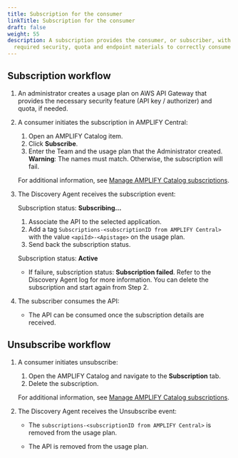 ```yaml
---
title: Subscription for the consumer
linkTitle: Subscription for the consumer
draft: false
weight: 55
description: A subscription provides the consumer, or subscriber, with the
  required security, quota and endpoint materials to correctly consume the API.
---
```

## Subscription workflow


1. An administrator creates a usage plan on AWS API Gateway that provides the necessary security feature (API key / authorizer) and quota, if needed.
2. A consumer initiates the subscription in AMPLIFY Central:

    1. Open an AMPLIFY Catalog item.
    2. Click **Subscribe**.
    3. Enter the Team and the usage plan that the Administrator created. **Warning**: The names must match. Otherwise, the subscription will fail.

    For additional information, see [Manage AMPLIFY Catalog subscriptions](https://docs.axway.com/bundle/axway-open-docs/page/docs/central/catalog/catalog/index.html).
3. The Discovery Agent receives the subscription event:

    Subscription status: **Subscribing...**

    1. Associate the API to the selected application.
    2. Add a tag `Subscriptions-<subscriptionID from AMPLIFY Central>` with the value `<apiId>-<Apistage>` on the usage plan.
    3. Send back the subscription status.

    Subscription status: **Active**

    * If failure, subscription status: **Subscription failed**. Refer to the Discovery Agent log for more information. You can delete the subscription and start again from Step 2.
4. The subscriber consumes the API:

    * The API can be consumed once the subscription details are received.


## Unsubscribe workflow

1. A consumer initiates unsubscribe:

    1. Open the AMPLIFY Catalog and navigate to the **Subscription** tab.
    2. Delete the subscription.

    For additional information, see [Manage AMPLIFY Catalog subscriptions](https://docs.axway.com/bundle/axway-open-docs/page/docs/central/catalog/catalog/index.html).
2. The Discovery Agent receives the Unsubscribe event:

    * The `subscriptions-<subscriptionID from AMPLIFY Central>` is removed from the usage plan.

    * The API is removed from the usage plan.

